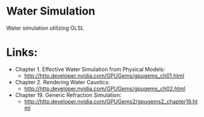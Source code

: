 # Water Simulation
Water simulation utilizing GLSL
# Links:
- Chapter 1. Effective Water Simulation from Physical Models:
	- http://http.developer.nvidia.com/GPUGems/gpugems_ch01.html
- Chapter 2. Rendering Water Caustics:
	- http://http.developer.nvidia.com/GPUGems/gpugems_ch02.html
- Chapter 19. Generic Refraction Simulation:
	- http://http.developer.nvidia.com/GPUGems2/gpugems2_chapter19.html
